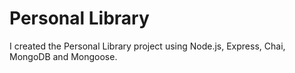 # Personal Library

I created the Personal Library project using Node.js, Express, Chai, MongoDB and Mongoose.
